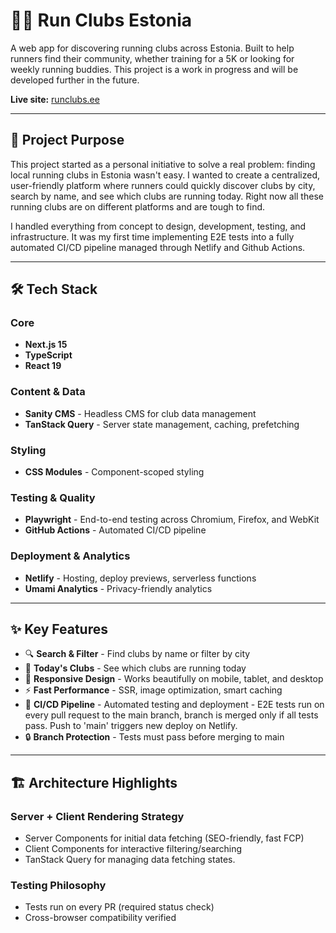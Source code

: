 # 🏃‍♂️ Run Clubs Estonia

A web app for discovering running clubs across Estonia. Built to help runners find their community, whether training for a 5K or looking for weekly running buddies. This project is a work in progress and will be developed further in the future.

**Live site:** [runclubs.ee](https://runclubs.ee)

---

## 🎯 Project Purpose

This project started as a personal initiative to solve a real problem: finding local running clubs in Estonia wasn't easy. I wanted to create a centralized, user-friendly platform where runners could quickly discover clubs by city, search by name, and see which clubs are running today. Right now all these running clubs are on different platforms and are tough to find. 

I handled everything from concept to design, development, testing, and infrastructure. It was my first time implementing E2E tests into a fully automated CI/CD pipeline managed through Netlify and Github Actions. 

---

## 🛠️ Tech Stack

### Core
- **Next.js 15**
- **TypeScript**
- **React 19**

### Content & Data
- **Sanity CMS** - Headless CMS for club data management
- **TanStack Query** - Server state management, caching, prefetching

### Styling
- **CSS Modules** - Component-scoped styling

### Testing & Quality
- **Playwright** - End-to-end testing across Chromium, Firefox, and WebKit
- **GitHub Actions** - Automated CI/CD pipeline

### Deployment & Analytics
- **Netlify** - Hosting, deploy previews, serverless functions
- **Umami Analytics** - Privacy-friendly analytics
---

## ✨ Key Features

- 🔍 **Search & Filter** - Find clubs by name or filter by city
- 📅 **Today's Clubs** - See which clubs are running today
- 🎨 **Responsive Design** - Works beautifully on mobile, tablet, and desktop
- ⚡ **Fast Performance** - SSR, image optimization, smart caching
- 🚀 **CI/CD Pipeline** - Automated testing and deployment - E2E tests run on every pull request to the main branch, branch is merged only if all tests pass. Push to 'main' triggers new deploy on Netlify. 
- 🔒 **Branch Protection** - Tests must pass before merging to main

---

## 🏗️ Architecture Highlights

### Server + Client Rendering Strategy
- Server Components for initial data fetching (SEO-friendly, fast FCP)
- Client Components for interactive filtering/searching
- TanStack Query for managing data fetching states.

### Testing Philosophy
- Tests run on every PR (required status check)
- Cross-browser compatibility verified